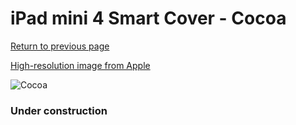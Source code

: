 # iPad mini 4 Smart Cover - Cocoa

[Return to previous page](/ipad_mini4)

[High-resolution image from Apple](https://store.storeimages.cdn-apple.com/8756/as-images.apple.com/is/MNN52?wid=4500&hei=4500&fmt=png)

<div style="width: 384px"><img src="/everyphone/MNN52.png" alt="Cocoa"></div>

### Under construction
